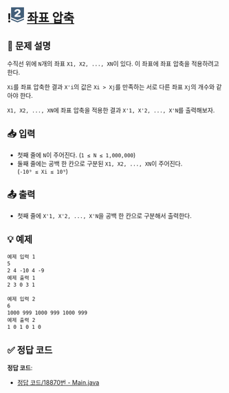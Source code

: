 <!-- ChatGPT를 사용하여 꾸몄습니다 -->
# !<img src="https://github.com/GUBBIB/BaekJoonCode/blob/main/Tier_Img/Silver-2.svg" alt="티어그림" width="30px" height="35px"> [좌표 압축](https://www.acmicpc.net/problem/18870)

## 📝 문제 설명
수직선 위에 `N`개의 좌표 `X1, X2, ..., XN`이 있다. 이 좌표에 좌표 압축을 적용하려고 한다.  

`Xi`를 좌표 압축한 결과 `X'i`의 값은 `Xi > Xj`를 만족하는 서로 다른 좌표 `Xj`의 개수와 같아야 한다.  

`X1, X2, ..., XN`에 좌표 압축을 적용한 결과 `X'1, X'2, ..., X'N`를 출력해보자.

## 📥 입력
- 첫째 줄에 `N`이 주어진다. (`1 ≤ N ≤ 1,000,000`)  
- 둘째 줄에는 공백 한 칸으로 구분된 `X1, X2, ..., XN`이 주어진다.  
  (`-10⁹ ≤ Xi ≤ 10⁹`)

## 📤 출력
- 첫째 줄에 `X'1, X'2, ..., X'N`을 공백 한 칸으로 구분해서 출력한다.

<div>

## 💡 예제

```plaintext
예제 입력 1
5
2 4 -10 4 -9
예제 출력 1
2 3 0 3 1

예제 입력 2
6
1000 999 1000 999 1000 999
예제 출력 2
1 0 1 0 1 0
```

## ✅ 정답 코드
**정답 코드**:
- [정답 코드/18870번 - Main.java](https://github.com/GUBBIB/BaekJoonCode/tree/main/Silver/18870%EB%B2%88%20-%20%EC%A2%8C%ED%91%9C%20%EC%95%95%EC%B6%95/%EC%A0%95%EB%8B%B5%EC%BD%94%EB%93%9C)
